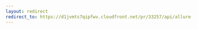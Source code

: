 ```yaml
---
layout: redirect
redirect_to: https://d1jvmts7qipfwv.cloudfront.net/pr/33257/api/allure-report/index.html
---
```

